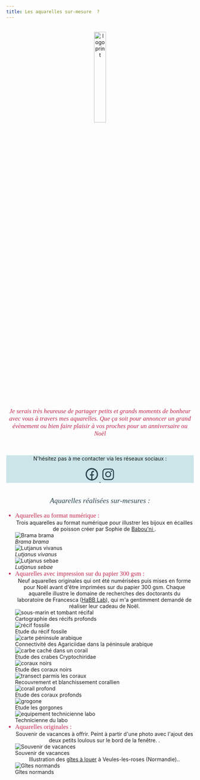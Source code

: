 ```yaml
---
title: Les aquarelles sur-mesure  ?
---
```

<center>
<br>
<img src="atelier-des-embruns.jpg"  alt="logo print" width=25%/>
<br>
<br>
<p style="  color:   #C2274B;
  font-family: Georgia;
  font-style: italic;
  font-size: 120%"; width: 80%;>
Je serais très heureuse de partager petits et grands moments de bonheur avec vous à travers mes aquarelles. Que ça soit pour annoncer un grand évènement ou bien faire plaisir à vos proches pour un anniversaire ou Noël 
</center>
<br>


<div class="container_contact" style="background-color: #cbe5e9; text-align:center; align-items: center;
  justify-content: center">
     <center><p>N'hésitez pas à me contacter via les réseaux sociaux :</p>
    <div class="icons">
	<a id="facebook" href="//facebook.com/latelierdesembruns" target="_blank">
		<svg t="1657416223006" class="icon" viewBox="0 0 1024 1024" version="1.1" xmlns="http://www.w3.org/2000/svg" p-id="12360" width="40" height="40"><path d="M554.666667 850.688A341.376 341.376 0 0 0 512 170.666667a341.333333 341.333333 0 0 0-42.666667 680.021333V597.333333H384v-85.333333h85.333333v-70.570667c0-57.045333 5.973333-77.738667 17.066667-98.602666A116.309333 116.309333 0 0 1 534.869333 294.4c16.298667-8.746667 36.565333-13.994667 71.978667-16.256 14.037333-0.896 32.213333 0.213333 54.528 3.413333v81.066667H640c-39.125333 0-55.296 1.834667-64.938667 6.997333a31.018667 31.018667 0 0 0-13.397333 13.397334c-5.12 9.642667-6.997333 19.2-6.997333 58.368V512h106.666666l-21.333333 85.333333h-85.333333v253.354667zM512 938.666667C276.352 938.666667 85.333333 747.648 85.333333 512S276.352 85.333333 512 85.333333s426.666667 191.018667 426.666667 426.666667-191.018667 426.666667-426.666667 426.666667z" p-id="12361" fill=#2c4650></path></svg>
	</a>
	<a href="https://www.instagram.com/seas_sewing" target="_blank">
		<svg t="1679489655389" class="icon" viewBox="0 0 1024 1024" version="1.1" xmlns="http://www.w3.org/2000/svg" p-id="2759" width="40" height="40"><path d="M512 306.9c-113.5 0-205.1 91.6-205.1 205.1S398.5 717.1 512 717.1 717.1 625.5 717.1 512 625.5 306.9 512 306.9z m0 338.4c-73.4 0-133.3-59.9-133.3-133.3S438.6 378.7 512 378.7 645.3 438.6 645.3 512 585.4 645.3 512 645.3zM725.5 250.7c-26.5 0-47.9 21.4-47.9 47.9s21.4 47.9 47.9 47.9 47.9-21.3 47.9-47.9c-0.1-26.6-21.4-47.9-47.9-47.9z" p-id="2760" fill=#2c4650></path><path d="M911.8 512c0-55.2 0.5-109.9-2.6-165-3.1-64-17.7-120.8-64.5-167.6-46.9-46.9-103.6-61.4-167.6-64.5-55.2-3.1-109.9-2.6-165-2.6-55.2 0-109.9-0.5-165 2.6-64 3.1-120.8 17.7-167.6 64.5C132.6 226.3 118.1 283 115 347c-3.1 55.2-2.6 109.9-2.6 165s-0.5 109.9 2.6 165c3.1 64 17.7 120.8 64.5 167.6 46.9 46.9 103.6 61.4 167.6 64.5 55.2 3.1 109.9 2.6 165 2.6 55.2 0 109.9 0.5 165-2.6 64-3.1 120.8-17.7 167.6-64.5 46.9-46.9 61.4-103.6 64.5-167.6 3.2-55.1 2.6-109.8 2.6-165z m-88 235.8c-7.3 18.2-16.1 31.8-30.2 45.8-14.1 14.1-27.6 22.9-45.8 30.2C695.2 844.7 570.3 840 512 840c-58.3 0-183.3 4.7-235.9-16.1-18.2-7.3-31.8-16.1-45.8-30.2-14.1-14.1-22.9-27.6-30.2-45.8C179.3 695.2 184 570.3 184 512c0-58.3-4.7-183.3 16.1-235.9 7.3-18.2 16.1-31.8 30.2-45.8s27.6-22.9 45.8-30.2C328.7 179.3 453.7 184 512 184s183.3-4.7 235.9 16.1c18.2 7.3 31.8 16.1 45.8 30.2 14.1 14.1 22.9 27.6 30.2 45.8C844.7 328.7 840 453.7 840 512c0 58.3 4.7 183.2-16.2 235.8z" p-id="2761" fill=#2c4650></path></svg>
	</a>
    </div></center>
</div>
<br>
<center>
<p style="  color:#2c4650;
  font-family: Georgia;
  font-style: italic;
  font-size: 140%"> Aquarelles réalisées sur-mesures :
</p></center>  
<ul>
    <li style="color:#C2274B; font-family: Georgia;font-size: 120%">Aquarelles au format   numérique :</li>
        <center>Trois aquarelles au format numérique pour illustrer les bijoux en écailles de poisson créer par Sophie de  <a href="https://babouni.fr/salty/" target="_blank"> Babou'ni </a>.</center>
      <div class="container-fluid p-6 mx-auto grid grid-cols-1 md:grid-cols-2 lg:grid-cols-3 gap-8">
        <div class='row justify-content-center'>
            <div class="featured_card">
                <div class="featured_img"><img src="brama_brama.png" alt="Brama brama"/></div>
                <div class="featured_txt"><i>Brama brama</i></div>
            </div>
            <div class="featured_card">
                <div class="featured_img"><img src="lutjanus_vivanus.png" alt="Lutjanus vivanus"/></div>
                <div class="featured_txt"><i>Lutjanus vivanus</i></div>
            </div>
            <div class="featured_card">
                <div class="featured_img"><img src="lutjanus_sebae.png" alt="Lutjanus sebae"/></div>
                <div class="featured_txt"><i>Lutjanus sebae</i></div>
            </div>
        </div>
       </div> 
    <li style="color:#C2274B; font-family: Georgia;font-size: 120%">Aquarelles avec impression sur du papier 300 gsm :</li>
         <center>Neuf aquarelles originales qui ont été numérisées puis mises en forme pour Noël avant d'être imprimées sur du papier 300 gsm. Chaque aquarelle illustre le domaine de recherches des doctorants du laboratoire de Francesca (<a href="https://www.instagram.com/habb_lab/" target="_blank">HaBB Lab</a>), qui m'a gentimment demandé de réaliser leur cadeau de Noël.</center>
        <div class='row justify-content-center'>
            <div class="featured_card">
                <div class="featured_img"><img src="Mockup_A5frame_andy.jpg" alt="sous-marin et tombant récifal"/></div>
                <div class="featured_txt">Cartographie des récifs profonds</div>
            </div>
            <div class="featured_card">
                <div class="featured_img"><img src="Mockup_A5frame_pauline.jpg" alt="récif fossile"/></div>
                <div class="featured_txt">Etude du récif fossile</div>
            </div>
            <div class="featured_card">
                <div class="featured_img"><img src="Mockup_A5frame_silvia.jpg" alt="carte péninsule arabique"/></div>
                <div class="featured_txt">Connectivité des Agariciidae dans la péninsule arabique</div>
            </div>
            <div class="featured_card">
                <div class="featured_img"><img src="Mockup_A5frame_suzy.jpg" alt="carbe caché dans un corail"/></div>
                <div class="featured_txt">Etude des crabes Cryptochiridae</div>
            </div>
            <div class="featured_card">
                <div class="featured_img"><img src="Mockup_A5frame_vicky.jpg" alt="coraux noirs"/></div>
                <div class="featured_txt">Etude des coraux noirs</div>
            </div>
            <div class="featured_card">
                <div class="featured_img"><img src="Mockup_A5frame_nati.jpg" alt="transect parmis les coraux"/></div>
                <div class="featured_txt">Recouvrement et blanchissement corallien</div>
            </div>
            <div class="featured_card">
                <div class="featured_img"><img src="Mockup_A5frame_megan.jpg" alt="corail profond"/></div>
                <div class="featured_txt">Etude des coraux profonds</div>
            </div>
            <div class="featured_card">
                <div class="featured_img"><img src="Mockup_A5frame_laura.jpg" alt="grogone"/></div>
                <div class="featured_txt">Etude les gorgones</div>
            </div>
            <div class="featured_card">
                <div class="featured_img"><img src="Mockup_A5frame_fede.jpg" alt="equipement technicienne labo"/></div>
                <div class="featured_txt">Technicienne du labo</div>
            </div>
        </div>
    <li style="color:#C2274B; font-family: Georgia;font-size: 120%">Aquarelles originales :</li>
        <center>Souvenir de vacances à offrir. Peint à partir d'une photo avec l'ajout des deux petits loulous sur le bord de la fenêtre. </a>.</center>
      <div class="container-fluid p-6 mx-auto grid grid-cols-1 md:grid-cols-2 lg:grid-cols-3 gap-8">
        <div class='row justify-content-center'>
            <div class="featured_card">
                <div class="featured_img"><img src="2023_Brigneau_lotte.jpg" alt="Souvenir de vacances"/></div>
                <div class="featured_txt">Souvenir de vacances</div>
            </div>
        </div>
       </div> 
       <center>Illustration des <a href="https://sites.google.com/view/locationsveuleslesroses/accueil" target="_blank">gîtes à louer</a> à Veules-les-roses (Normandie).</a>.</center>
      <div class="container-fluid p-6 mx-auto grid grid-cols-1 md:grid-cols-2 lg:grid-cols-3 gap-8">
        <div class='row justify-content-center'>
            <div class="featured_card">
                <div class="featured_img"><img src="2023-12_Maison_veules.jpg" alt="Gîtes normands"/></div>
                <div class="featured_txt">Gîtes normands</div>
            </div>
        </div>
       </div> 
</ul>
<p>